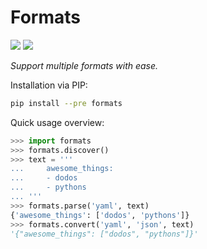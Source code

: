 Formats
=======

[<img src="https://img.shields.io/pypi/v/formats.svg?style=flat">](https://pypi.python.org/pypi/formats)
[<img src="https://img.shields.io/pypi/l/formats.svg?style=flat">](https://github.com/redodo/formats/blob/master/LICENSE)

*Support multiple formats with ease.*


Installation via PIP:

```bash
pip install --pre formats
```


Quick usage overview:

```python
>>> import formats
>>> formats.discover()
>>> text = '''
...     awesome_things:
...     - dodos
...     - pythons
... '''
>>> formats.parse('yaml', text)
{'awesome_things': ['dodos', 'pythons']}
>>> formats.convert('yaml', 'json', text)
'{"awesome_things": ["dodos", "pythons"]}'
```
